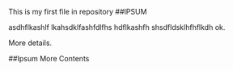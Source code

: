 This is my first file in repository
##IPSUM

asdhflkashlf lkahsdklfashfdlfhs
hdflkashfh shsdfldsklhfhflkdh
ok.

More details.

##Ipsum More Contents
